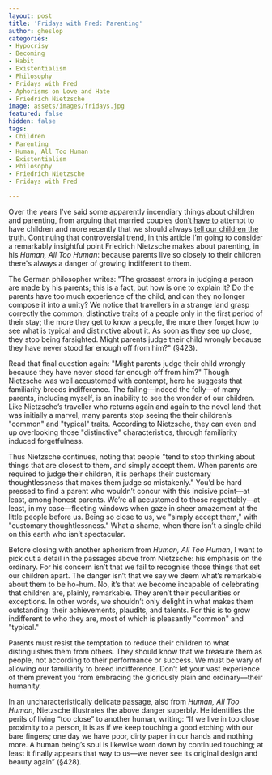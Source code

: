 ```yaml
---
layout: post
title: 'Fridays with Fred: Parenting'
author: gheslop
categories:
- Hypocrisy
- Becoming
- Habit
- Existentialism
- Philosophy
- Fridays with Fred
- Aphorisms on Love and Hate
- Friedrich Nietzsche
image: assets/images/fridays.jpg
featured: false
hidden: false
tags:
- Children
- Parenting
- Human, All Too Human
- Existentialism
- Philosophy
- Friedrich Nietzsche
- Fridays with Fred

---
```

Over the years I’ve said some apparently incendiary things about children and parenting, from arguing that married couples [don’t have to](https://rekindle.co.za/content/responding-to-challies-is-it-okay-to-deliberately-not-have-children/ "Must We Have Children?") attempt to have children and more recently that we should always [tell our children the truth](https://rekindle.co.za/content/2022-03-31-tell-your-children-the-truth "Tell Your Children the Truth"). Continuing that controversial trend, in this article I’m going to consider a remarkably insightful point Friedrich Nietzsche makes about parenting, in his _Human, All Too Human_: because parents live so closely to their children there's always a danger of growing indifferent to them.

The German philosopher writes: "The grossest errors in judging a person are made by his parents; this is a fact, but how is one to explain it? Do the parents have too much experience of the child, and can they no longer compose it into a unity? We notice that travellers in a strange land grasp correctly the common, distinctive traits of a people only in the first period of their stay; the more they get to know a people, the more they forget how to see what is typical and distinctive about it. As soon as they see up close, they stop being farsighted. Might parents judge their child wrongly because they have never stood far enough off from him?" (§423).

Read that final question again: "Might parents judge their child wrongly because they have never stood far enough off from him?" Though Nietzsche was well accustomed with contempt, here he suggests that familiarity breeds indifference. The failing—indeed the folly—of many parents, including myself, is an inability to see the wonder of our children. Like Nietzsche’s traveller who returns again and again to the novel land that was initially a marvel, many parents stop seeing the their children’s "common" and "typical" traits. According to Nietzsche, they can even end up overlooking those "distinctive" characteristics, through familiarity induced forgetfulness.

Thus Nietzsche continues, noting that people "tend to stop thinking about things that are closest to them, and simply accept them. When parents are required to judge their children, it is perhaps their customary thoughtlessness that makes them judge so mistakenly." You’d be hard pressed to find a parent who wouldn’t concur with this incisive point—at least, among honest parents. We’re all accustomed to those regrettably—at least, in my case—fleeting windows when gaze in sheer amazement at the little people before us. Being so close to us, we "simply accept them," with "customary thoughtlessness." What a shame, when there isn’t a single child on this earth who isn’t spectacular.

Before closing with another aphorism from _Human, All Too Human_, I want to pick out a detail in the passages above from Nietzsche: his emphasis on the ordinary. For his concern isn’t that we fail to recognise those things that set our children apart. The danger isn’t that we say we deem what’s remarkable about them to be ho-hum. No, it’s that we become incapable of celebrating that children are, plainly, remarkable. They aren’t their peculiarities or exceptions. In other words, we shouldn’t only delight in what makes them outstanding: their achievements, plaudits, and talents. For this is to grow indifferent to who they are, most of which is pleasantly "common" and "typical."

Parents must resist the temptation to reduce their children to what distinguishes them from others. They should know that we treasure them as people, not according to their performance or success. We must be wary of allowing our familiarity to breed indifference. Don’t let your vast experience of them prevent you from embracing the gloriously plain and ordinary—their humanity.

In an uncharacteristically delicate passage, also from _Human, All Too Human_, Nietzsche illustrates the above danger superbly. He identifies the perils of living “too close” to another human, writing: “If we live in too close proximity to a person, it is as if we keep touching a good etching with our bare fingers; one day we have poor, dirty paper in our hands and nothing more. A human being’s soul is likewise worn down by continued touching; at least it finally appears that way to us—we never see its original design and beauty again” (§428).